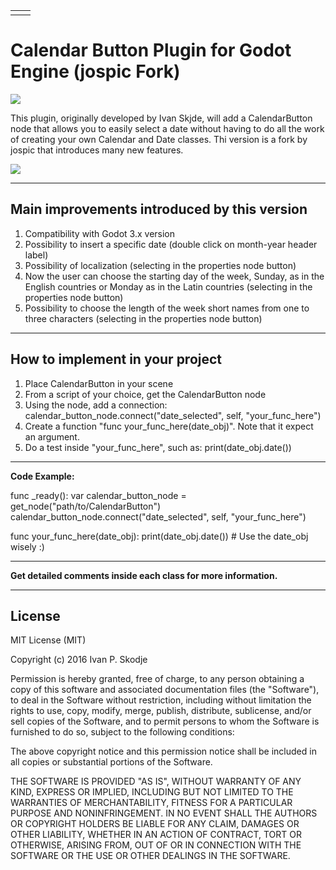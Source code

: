 |   |   |
|---|---|
|   |   |
# Calendar Button Plugin for Godot Engine (jospic Fork)
![](icon.png)

This plugin, originally developed by Ivan Skjde, will add a CalendarButton node that allows you to easily select a date without having to do all the work of creating your own Calendar and Date classes.
Thi version is a fork by jospic that introduces many new features.

![](http://i.imgur.com/effwCjs.png)

-----------

## Main improvements introduced by this version

1. Compatibility with Godot 3.x version
2. Possibility to insert a specific date (double click on month-year header label)
3. Possibility of localization (selecting in the properties node button)
4. Now the user can choose the starting day of the week, Sunday, as in the English countries or Monday as in the Latin countries (selecting in the properties node button)
5. Possibility to choose the length of the week short names from  one to three characters (selecting in the properties node button)

-----------

## How to implement in your project

1. Place CalendarButton in your scene
2. From a script of your choice, get the CalendarButton node
3. Using the node, add a connection: calendar_button_node.connect("date_selected", self, "your_func_here")
4. Create a function "func your_func_here(date_obj)". Note that it expect an argument.
5. Do a test inside "your_func_here", such as:  print(date_obj.date())

-----------

**Code Example:**

func _ready():
	var calendar_button_node = get_node("path/to/CalendarButton")
	calendar_button_node.connect("date_selected", self, "your_func_here")

func your_func_here(date_obj):
	print(date_obj.date()) # Use the date_obj wisely :)

-----------

**Get detailed comments inside each class for more information.**

-----------

## License

MIT License (MIT)

Copyright (c) 2016 Ivan P. Skodje

Permission is hereby granted, free of charge, to any person obtaining a copy
of this software and associated documentation files (the "Software"), to deal
in the Software without restriction, including without limitation the rights
to use, copy, modify, merge, publish, distribute, sublicense, and/or sell
copies of the Software, and to permit persons to whom the Software is
furnished to do so, subject to the following conditions:

The above copyright notice and this permission notice shall be included in all
copies or substantial portions of the Software.

THE SOFTWARE IS PROVIDED "AS IS", WITHOUT WARRANTY OF ANY KIND, EXPRESS OR
IMPLIED, INCLUDING BUT NOT LIMITED TO THE WARRANTIES OF MERCHANTABILITY,
FITNESS FOR A PARTICULAR PURPOSE AND NONINFRINGEMENT. IN NO EVENT SHALL THE
AUTHORS OR COPYRIGHT HOLDERS BE LIABLE FOR ANY CLAIM, DAMAGES OR OTHER
LIABILITY, WHETHER IN AN ACTION OF CONTRACT, TORT OR OTHERWISE, ARISING FROM,
OUT OF OR IN CONNECTION WITH THE SOFTWARE OR THE USE OR OTHER DEALINGS IN THE
SOFTWARE.
